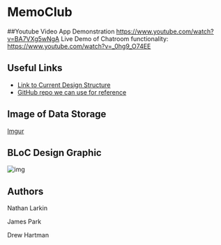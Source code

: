 # MemoClub

##Youtube Video App Demonstration
https://www.youtube.com/watch?v=BA7VXg5wNgA
Live Demo of Chatroom functionality: https://www.youtube.com/watch?v=_0hg9_O74EE

## Useful Links
 
* [Link to Current Design Structure](https://www.figma.com/file/RugeWrPOBgDUWwE1prm6kZ/GroupProject1?node-id=1%3A143)
* [GitHub repo we can use for reference](https://github.com/ashtonjonesdev/reply_flutter)

## Image of Data Storage

[Imgur](https://i.imgur.com/gYHvjL4.png)

## BLoC Design Graphic

![img](https://cdn.discordapp.com/attachments/851552841395077214/858392404439597106/04-BLoC-diagram-1-650x284.png)

## Authors

Nathan Larkin

James Park

Drew Hartman
